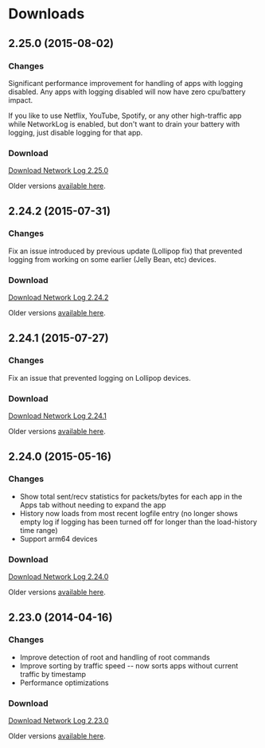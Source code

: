 # Downloads

## 2.25.0 (2015-08-02)
### Changes

Significant performance improvement for handling of apps with logging disabled.  Any apps with logging disabled will now have zero cpu/battery impact.

If you like to use Netflix, YouTube, Spotify, or any other high-traffic app while NetworkLog is enabled, but don't want to drain your battery with logging, just disable logging for that app.

### Download
<a href="https://bitbucket.org/pragmasoft/networklog/downloads/NetworkLog-2.25.0.apk">Download Network Log 2.25.0</a>

Older versions <a href="https://bitbucket.org/pragmasoft/networklog/downloads/">available here</a>.

## 2.24.2 (2015-07-31)
### Changes
Fix an issue introduced by previous update (Lollipop fix) that prevented logging from working on some earlier (Jelly Bean, etc) devices.

### Download
<a href="https://bitbucket.org/pragmasoft/networklog/downloads/NetworkLog-2.24.2.apk">Download Network Log 2.24.2</a>

Older versions <a href="https://bitbucket.org/pragmasoft/networklog/downloads/">available here</a>.

## 2.24.1 (2015-07-27)
### Changes
Fix an issue that prevented logging on Lollipop devices.

### Download
<a href="https://bitbucket.org/pragmasoft/networklog/downloads/NetworkLog-2.24.1.apk">Download Network Log 2.24.1</a>

Older versions <a href="https://bitbucket.org/pragmasoft/networklog/downloads/">available here</a>.

## 2.24.0 (2015-05-16)
### Changes
- Show total sent/recv statistics for packets/bytes for each app in the Apps tab without needing to expand the app
- History now loads from most recent logfile entry (no longer shows empty log if logging has been turned off for longer than the load-history time range)
- Support arm64 devices

### Download
<a href="https://bitbucket.org/pragmasoft/networklog/downloads/NetworkLog-2.24.0.apk">Download Network Log 2.24.0</a>

Older versions <a href="https://bitbucket.org/pragmasoft/networklog/downloads/">available here</a>.

## 2.23.0 (2014-04-16)
### Changes
- Improve detection of root and handling of root commands
- Improve sorting by traffic speed -- now sorts apps without current traffic by timestamp
- Performance optimizations

### Download
<a href="https://bitbucket.org/pragmasoft/networklog/downloads/NetworkLog-2.23.0.apk">Download Network Log 2.23.0</a>

Older versions <a href="https://bitbucket.org/pragmasoft/networklog/downloads/">available here</a>.

